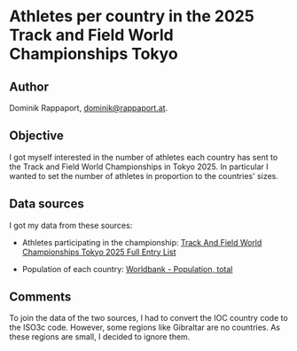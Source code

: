 # Athletes per country in the 2025 Track and Field World Championships Tokyo

## Author

Dominik Rappaport, dominik@rappaport.at.

## Objective

I got myself interested in the number of athletes each country has sent to the
Track and Field World Championships in Tokyo 2025. In particular I wanted to set
the number of athletes in proportion to the countries' sizes.

## Data sources

I got my data from these sources:

- Athletes participating in the championship:
  [Track And Field World Championships Tokyo 2025 Full Entry List](https://www.flotrack.org/articles/14526982-track-and-field-world-championships-tokyo-2025-full-entry-list)
  
- Population of each country:
  [Worldbank - Population, total](https://data.worldbank.org/indicator/SP.POP.TOTL)
  
## Comments

To join the data of the two sources, I had to convert the IOC country code to
the ISO3c code. However, some regions like Gibraltar are no countries. As these
regions are small, I decided to ignore them.
